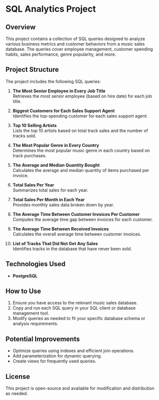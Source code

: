 # SQL Analytics Project

## Overview
This project contains a collection of SQL queries designed to analyze various business metrics and customer behaviors from a music sales database. The queries cover employee management, customer spending habits, sales performance, genre popularity, and more.

## Project Structure
The project includes the following SQL queries:

1. **The Most Senior Employee in Every Job Title**  
   Retrieves the most senior employee (based on hire date) for each job title.

2. **Biggest Customers for Each Sales Support Agent**  
   Identifies the top-spending customer for each sales support agent.

3. **Top 10 Selling Artists**  
   Lists the top 10 artists based on total track sales and the number of tracks sold.

4. **The Most Popular Genre in Every Country**  
   Determines the most popular music genre in each country based on track purchases.

5. **The Average and Median Quantity Bought**  
   Calculates the average and median quantity of items purchased per invoice.

6. **Total Sales Per Year**  
   Summarizes total sales for each year.

7. **Total Sales Per Month in Each Year**  
   Provides monthly sales data broken down by year.

8. **The Average Time Between Customer Invoices Per Customer**  
   Computes the average time gap between invoices for each customer.

9. **The Average Time Between Received Invoices**  
   Calculates the overall average time between customer invoices.

10. **List of Tracks That Did Not Get Any Sales**  
    Identifies tracks in the database that have never been sold.

## Technologies Used
- **PostgreSQL** 

## How to Use
1. Ensure you have access to the relevant music sales database.
2. Copy and run each SQL query in your SQL client or database management tool.
3. Modify queries as needed to fit your specific database schema or analysis requirements.

## Potential Improvements
- Optimize queries using indexes and efficient join operations.
- Add parameterization for dynamic querying.
- Create views for frequently used queries.

## License
This project is open-source and available for modification and distribution as needed.

